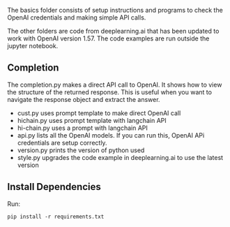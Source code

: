The basics folder consists of setup instructions and programs to check the OpenAI credentials and making simple API calls.

The other folders are code from deeplearning.ai that has been updated to work with OpenAI version 1.57. The code examples are run outside the jupyter notebook.

## Completion

The completion.py makes a direct API call to OpenAI. It shows how to view the structure of the returned response. This is useful when you want to navigate the response object and extract the answer.

- cust.py uses prompt template to make direct OpenAI call
- hichain.py uses prompt template with langchain API
- hi-chain.py uses a prompt with langchain API
- api.py lists all the OpenAI models. If you can run this, OpenAI APi credentials are setup correctly.
- version.py prints the version of python used
- style.py upgrades the code example in deeplearning.ai to use the latest version

## Install Dependencies

Run:

```
pip install -r requirements.txt
```
